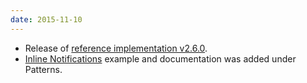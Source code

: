 ```yaml
---
date: 2015-11-10
---
```

<ul>
  <li>Release of <a href="https://github.com/patternfly/patternfly/releases/tag/v2.6.0" title="PatternFly reference implementation v2.6.0 on Github">reference implementation v2.6.0</a>.</li>
  <li><a href="{{site.baseurl}}pattern-library/communication/inline-notifications/">Inline Notifications</a> example and documentation was added under Patterns.</li>
</ul>
